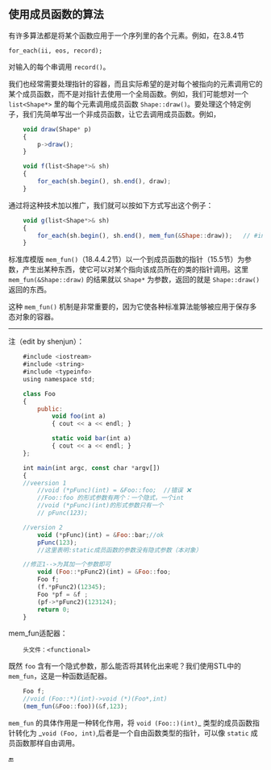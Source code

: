 ## 使用成员函数的算法

有许多算法都是将某个函数应用于一个序列里的各个元素。例如，在3.8.4节

```
for_each(ii, eos, record);
```

对输入的每个串调用 `record()`。

我们也经常需要处理指针的容器，而且实际希望的是对每个被指向的元素调用它的某个成员函数，而不是对指针去使用一个全局函数。例如，我们可能想对一个 `list<Shape*>` 里的每个元素调用成员函数 `Shape::draw()`。要处理这个特定例子，我们先简单写出一个非成员函数，让它去调用成员函数。例如，

```javascript
    void draw(Shape* p)
    {
        p->draw();
    }

    void f(list<Shape*>& sh)
    {
        for_each(sh.begin(), sh.end(), draw);
    }
```

通过将这种技术加以推广，我们就可以按如下方式写出这个例子：

```javascript
    void g(list<Shape*>& sh)
    {
        for_each(sh.begin(), sh.end(), mem_fun(&Shape::draw));   // #include <functional>
    }
```

标准库模版 `mem_fun()`（18.4.4.2节）以一个到成员函数的指针（15.5节）为参数，产生出某种东西，使它可以对某个指向该成员所在的类的指针调用。这里 `mem_fun(&Shape::draw)` 的结果就以 `Shape*` 为参数，返回的就是 `Shape::draw()` 返回的东西。

这种 `mem_fun()` 机制是非常重要的，因为它使各种标准算法能够被应用于保存多态对象的容器。

---

注（edit by shenjun）：

```javascript
    #include <iostream>
    #include <string>
    #include <typeinfo>
    using namespace std;

    class Foo
    {
        public:
            void foo(int a)
            { cout << a << endl; }

            static void bar(int a)
            { cout << a << endl; } 
    };

    int main(int argc, const char *argv[])
    {
    //veersion 1      
        //void (*pFunc)(int) = &Foo::foo;  //错误 ❌
        //Foo::foo 的形式参数有两个：一个隐式，一个int
        //void (*pFunc)(int)的形式参数只有一个
        // pFunc(123);

    //version 2    
        void (*pFunc)(int) = &Foo::bar;//ok
        pFunc(123);
        //这里表明:static成员函数的参数没有隐式参数（本对象）

    //修正1-->为其加一个参数即可    
        void (Foo::*pFunc2)(int) = &Foo::foo;
        Foo f;
        (f.*pFunc2)(12345);
        Foo *pf = &f ;
        (pf->*pFunc2)(123124);
        return 0;
    }
```

mem\_fun适配器：

```
    头文件：<functional>
```

既然 `foo` 含有一个隐式参数，那么能否将其转化出来呢？我们使用STL中的 `mem_fun`，这是一种函数适配器。

```javascript
    Foo f;
    //void (Foo::*)(int)->void (*)(Foo*,int)
    (mem_fun(&Foo::foo))(&f,123);
```

`mem_fun` 的具体作用是一种转化作用，将 `void (Foo::)(int)`_ 类型的成员函数指针转化为 _`void (Foo, int)`,后者是一个自由函数类型的指针，可以像 `static` 成员函数那样自由调用。

🔚

